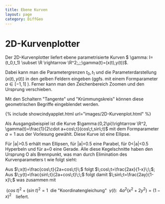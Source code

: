 ```yaml
---
title: Ebene Kurven
layout: page
category: DiffGeo
---
```





# 2D-Kurvenplotter

Der 2D-Kurvenplotter liefert ebene parametrisierte Kurven $ \gamma: I=(t_0,t_1) \subset \R \rightarrow \R^2\;,\;\;\gamma(t)=(x(t),y(t))$.

Dabei kann man die Parametergrenzen $t_0,t_1$ und die Parameterdarstellung $(x(t),y(t))$ in den gelben Feldern eingeben (ggfs. mit einem Formparameter $a \in [-1,1]$ ). Ferner kann man den Zeichenbereich Zoomen und den Ursprung verschieben.

Mit den Schaltern "Tangente" und "Krümmungskreis" können diese geometrischen Begriffe eingeblendet werden.  


{% include showcindyapplet.html url="images/2D-Kurvenplot.html" %}


Als Ausgangsbeispiel ist die Kurve $\gamma:(0,2\pi)\rightarrow \R^2, \gamma(t)=\frac{1}{2\cdot a+cos\;t}(cos\;t,sin\;t)$ mit dem Formparameter $a=1$ aus der Vorlesung gewählt. Diese Kurve ist eine Ellipse.

Für \|a\|>0.5 erhält man Ellipsen, für \|a\|=0.5 eine Parabel, für 0<\|a\|<0.5 Hyperbeln und für a=0 eine Gerade. Alle diese Kegelschnitte haben den Ursprung O als Brennpunkt, was man durch Elimination des Kurvenparameters t wie folgt sieht:

Aus $\;x(t)=\frac{cos\;t}{2a+cos\;t}\;$ folgt $\;cos\;t=\frac{2ax}{1-x}\;\;$; Aus $\;y(t)=\frac{sin\;t}{2a+cos\;t}\;\;$ folgt damit $\;sin\;t=\frac{2ay}{1-x}\;$ was zusammen mit

$\;(cos\;t)^2+(sin\;t)^2=1\;$ die "Koordinatengleichung" $\;\gamma(I):\;\; 4a^2(x^2+2y^2)=(1-x)^2\;\;\;$
liefert.
